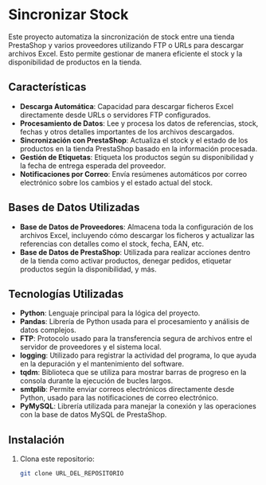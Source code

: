 # Sincronizar Stock

Este proyecto automatiza la sincronización de stock entre una tienda PrestaShop y varios proveedores utilizando FTP o URLs para descargar archivos Excel. Esto permite gestionar de manera eficiente el stock y la disponibilidad de productos en la tienda.

## Características

- **Descarga Automática**: Capacidad para descargar ficheros Excel directamente desde URLs o servidores FTP configurados.
- **Procesamiento de Datos**: Lee y procesa los datos de referencias, stock, fechas y otros detalles importantes de los archivos descargados.
- **Sincronización con PrestaShop**: Actualiza el stock y el estado de los productos en la tienda PrestaShop basado en la información procesada.
- **Gestión de Etiquetas**: Etiqueta los productos según su disponibilidad y la fecha de entrega esperada del proveedor.
- **Notificaciones por Correo**: Envía resúmenes automáticos por correo electrónico sobre los cambios y el estado actual del stock.

## Bases de Datos Utilizadas

- **Base de Datos de Proveedores**: Almacena toda la configuración de los archivos Excel, incluyendo cómo descargar los ficheros y actualizar las referencias con detalles como el stock, fecha, EAN, etc.
- **Base de Datos de PrestaShop**: Utilizada para realizar acciones dentro de la tienda como activar productos, denegar pedidos, etiquetar productos según la disponibilidad, y más.

## Tecnologías Utilizadas

- **Python**: Lenguaje principal para la lógica del proyecto.
- **Pandas**: Librería de Python usada para el procesamiento y análisis de datos complejos.
- **FTP**: Protocolo usado para la transferencia segura de archivos entre el servidor de proveedores y el sistema local.
- **logging**: Utilizado para registrar la actividad del programa, lo que ayuda en la depuración y el mantenimiento del software.
- **tqdm**: Biblioteca que se utiliza para mostrar barras de progreso en la consola durante la ejecución de bucles largos.
- **smtplib**: Permite enviar correos electrónicos directamente desde Python, usado para las notificaciones de correo electrónico.
- **PyMySQL**: Librería utilizada para manejar la conexión y las operaciones con la base de datos MySQL de PrestaShop.

## Instalación

1. Clona este repositorio:
   ```bash
   git clone URL_DEL_REPOSITORIO
